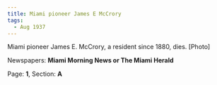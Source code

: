 ```yaml
---  
title: Miami pioneer James E McCrory  
tags:  
  - Aug 1937  
---  
```

  
Miami pioneer James E. McCrory, a resident since 1880, dies. [Photo]  
  
Newspapers: **Miami Morning News or The Miami Herald**  
  
Page: **1**, Section: **A** 
